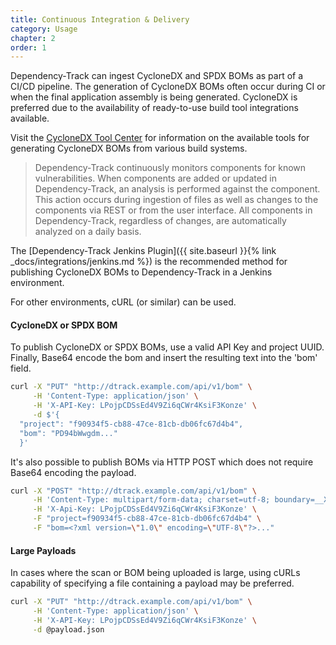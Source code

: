 ```yaml
---
title: Continuous Integration & Delivery
category: Usage
chapter: 2
order: 1
---
```


Dependency-Track can ingest CycloneDX and SPDX BOMs as part of a CI/CD pipeline. The 
generation of CycloneDX BOMs often occur during CI or when the final application assembly 
is being generated. CycloneDX is preferred due to the availability of ready-to-use build 
tool integrations available. 

Visit the [CycloneDX Tool Center](https://cyclonedx.org/tool-center/) for 
information on the available tools for generating CycloneDX BOMs from various build systems.

> Dependency-Track continuously monitors components for known vulnerabilities. When components are added or 
> updated in Dependency-Track, an analysis is performed against the component. This action occurs during 
> ingestion of files as well as changes to the components via REST or from the user interface. All 
> components in Dependency-Track, regardless of changes, are automatically analyzed on a daily basis.

The [Dependency-Track Jenkins Plugin]({{ site.baseurl }}{% link _docs/integrations/jenkins.md %}) is the 
recommended method for publishing CycloneDX BOMs to Dependency-Track in a Jenkins environment.

For other environments, cURL (or similar) can be used. 

#### CycloneDX or SPDX BOM
To publish CycloneDX or SPDX BOMs, use a valid API Key and project UUID. Finally, Base64 encode the 
bom and insert the resulting text into the 'bom' field.

```bash
curl -X "PUT" "http://dtrack.example.com/api/v1/bom" \
     -H 'Content-Type: application/json' \
     -H 'X-API-Key: LPojpCDSsEd4V9Zi6qCWr4KsiF3Konze' \
     -d $'{
  "project": "f90934f5-cb88-47ce-81cb-db06fc67d4b4",
  "bom": "PD94bWwgdm..."
  }'
```

It's also possible to publish BOMs via HTTP POST which does not require Base64 encoding the payload.
 
```bash
curl -X "POST" "http://dtrack.example.com/api/v1/bom" \
     -H 'Content-Type: multipart/form-data; charset=utf-8; boundary=__X_CURL_BOUNDARY__' \
     -H 'X-Api-Key: LPojpCDSsEd4V9Zi6qCWr4KsiF3Konze' \
     -F "project=f90934f5-cb88-47ce-81cb-db06fc67d4b4" \
     -F "bom=<?xml version=\"1.0\" encoding=\"UTF-8\"?>..."
```

#### Large Payloads
In cases where the scan or BOM being uploaded is large, using cURLs capability of specifying a file
containing a payload may be preferred.

```bash
curl -X "PUT" "http://dtrack.example.com/api/v1/bom" \
     -H 'Content-Type: application/json' \
     -H 'X-API-Key: LPojpCDSsEd4V9Zi6qCWr4KsiF3Konze' \
     -d @payload.json
```

